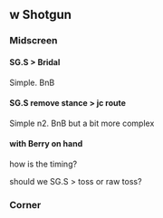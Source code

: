 

## w Shotgun

### Midscreen

[//]: # ()
[//]: # (!!! success "Don't need IB")

[//]: # ()
[//]: # (    You don't need to IB to perform these, they are very simple and straightforward)

#### SG.S > Bridal

Simple. BnB

#### SG.S remove stance > jc route

Simple n2. BnB but a bit more complex

#### with Berry on hand

how is the timing?

should we SG.S > toss or raw toss?

### Corner
